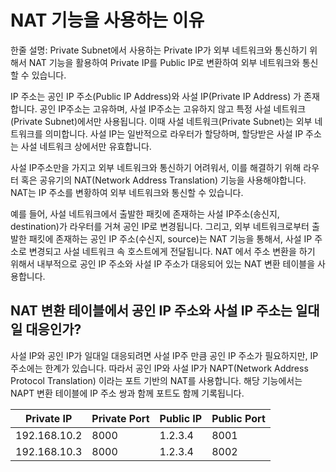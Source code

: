 # NAT 기능을 사용하는 이유

한줄 설명: Private Subnet에서 사용하는 Private IP가 외부 네트워크와 통신하기 위해서 NAT 기능을 활용하여 Private IP를 Public IP로 변환하여 외부 네트워크와 통신할 수 있습니다.

IP 주소는 공인 IP 주소(Public IP Address)와 사설 IP(Private IP Address) 가 존재합니다. 공인 IP주소는 고유하며, 사설 IP주소는 고유하지 않고 특정 사설 네트워크(Private Subnet)에서만 사용됩니다. 이때 사설 네트워크(Private Subnet)는 외부 네트워크를 의미합니다. 사설 IP는 일반적으로 라우터가 할당하며, 할당받은 사설 IP 주소는 사설 네트워크 상에서만 유효합니다.

사설 IP주소만을 가지고 외부 네트워크와 통신하기 어려워서, 이를 해결하기 위해 라우터 혹은 공유기의 NAT(Network Address Translation) 기능을 사용해야합니다. NAT는 IP 주소를 변황하여 외부 네트워크와 통신할 수 있습니다.

예를 들어, 사설 네트워크에서 출발한 패킷에 존재하는 사설 IP주소(송신지, destination)가 라우터를 거쳐 공인 IP로 변경됩니다. 그리고, 외부 네트워크로부터 출발한 패킷에 존재하는 공인 IP 주소(수신지, source)는 NAT 기능을 통해서, 사설 IP 주소로 변경되고 사설 네트워크 속 호스트에게 전달됩니다. NAT 에서 주소 변환을 하기 위해서 내부적으로 공인 IP 주소와 사설 IP 주소가 대응되어 있는 NAT 변환 테이블을 사용합니다.

## NAT 변환 테이블에서 공인 IP 주소와 사설 IP 주소는 일대일 대응인가?

사설 IP와 공인 IP가 일대일 대응되려면 사설 IP주 만큼 공인 IP 주소가 필요하지만, IP주소에는 한계가 있습니다. 따라서 공인 IP와 사설 IP가 NAPT(Network Address Protocol Translation) 이라는 포트 기반의 NAT를 사용합니다. 해당 기능에서는 NAPT 변환 테이블에 IP 주소 쌍과 함께 포트도 함께 기록됩니다.

| Private IP   | Private Port | Public IP | Public Port |
| ------------ | ------------ | --------- | ----------- |
| 192.168.10.2 | 8000         | 1.2.3.4   | 8001        |
| 192.168.10.3 | 8000         | 1.2.3.4   | 8002        |

